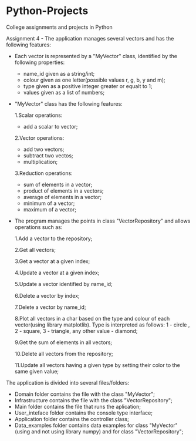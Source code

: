 # Python-Projects
College assignments and projects in Python

Assignment 4 - The application manages several vectors and has the following features: 
  
  - Each vector is represented by a "MyVector" class, identified by the following properties:
    - name_id given as a string/int;
    - colour given as one letter(possible values r, g, b, y and m);
    - type given as a positive integer greater or equalt to 1;
    - values given as a list of numbers;
   
  - "MyVector" class has the following features:
  
     1.Scalar operations: 
      - add a scalar to vector;
     
     2.Vector operations: 
      - add two vectors;
      - subtract two vectos;
      - multiplication;
                          
     3.Reduction operations: 
       - sum of elements in a vector;
       - product of elements in a vectors;
       - average of elements in a vector;
       - minimum of a vector;
       - maximum of a vector;
     
   - The program manages the points in class "VectorRepository" and allows operations such as:
    
        1.Add a vector to the repository;
      
        2.Get all vectors;
      
        3.Get a vector at a given index;
      
        4.Update a vector at a given index;
      
        5.Update a vector identified by 𝑛ame_id;
      
        6.Delete a vector by index;
      
        7.Delete a vector by name_id;
      
        8.Plot all vectors in a char based on the type and colour of each vector(using library matplotlib). Type is interpreted as follows: 1 - circle , 2 - square, 3 - triangle, any other value - diamond;
      
        9.Get the sum of elements in all vectors;
      
        10.Delete all vectors from the repository;
      
        11.Update all vectors having a given type by setting their color to the same given value;
        
The application is divided into several files/folders:

- Domain folder contains the file with the class "MyVector";
- Infrastructure contains the file with the class "VectorRepository";
- Main folder contains the file that runs the aplication;
- User_inteface folder contains the console type interface; 
- Application folder contains the controller class;
- Data_examples folder contains data examples for class "MyVector"(using and not using library numpy) and for class "VectorRepository";
